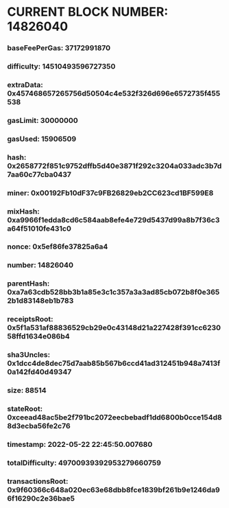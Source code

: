 # CURRENT BLOCK NUMBER: 14826040

### baseFeePerGas: 37172991870
### difficulty: 14510493596727350
### extraData: 0x457468657265756d50504c4e532f326d696e6572735f455538
### gasLimit: 30000000
### gasUsed: 15906509
### hash: 0x2658772f851c9752dffb5d40e3871f292c3204a033adc3b7d7aa60c77cba0437
### miner: 0x00192Fb10dF37c9FB26829eb2CC623cd1BF599E8
### mixHash: 0xa9966f1edda8cd6c584aab8efe4e729d5437d99a8b7f36c3a64f51010fe431c0
### nonce: 0x5ef86fe37825a6a4
### number: 14826040
### parentHash: 0xa7a63cdb528bb3b1a85e3c1c357a3a3ad85cb072b8f0e3652b1d83148eb1b783
### receiptsRoot: 0x5f1a531af88836529cb29e0c43148d21a227428f391cc623058ffd1634e086b4
### sha3Uncles: 0x1dcc4de8dec75d7aab85b567b6ccd41ad312451b948a7413f0a142fd40d49347
### size: 88514
### stateRoot: 0xceead48ac5be2f791bc2072eecbebadf1dd6800b0cce154d88d3ecba56fe2c76
### timestamp: 2022-05-22 22:45:50.007680
### totalDifficulty: 49700939392953279660759
### transactionsRoot: 0x9f60366c648a020ec63e68dbb8fce1839bf261b9e1246da96f16290c2e36bae5
